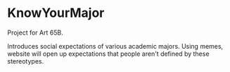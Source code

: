 # KnowYourMajor

Project for Art 65B.

Introduces social expectations of various academic majors. Using memes, website will open up expectations that people aren't defined by these stereotypes.
